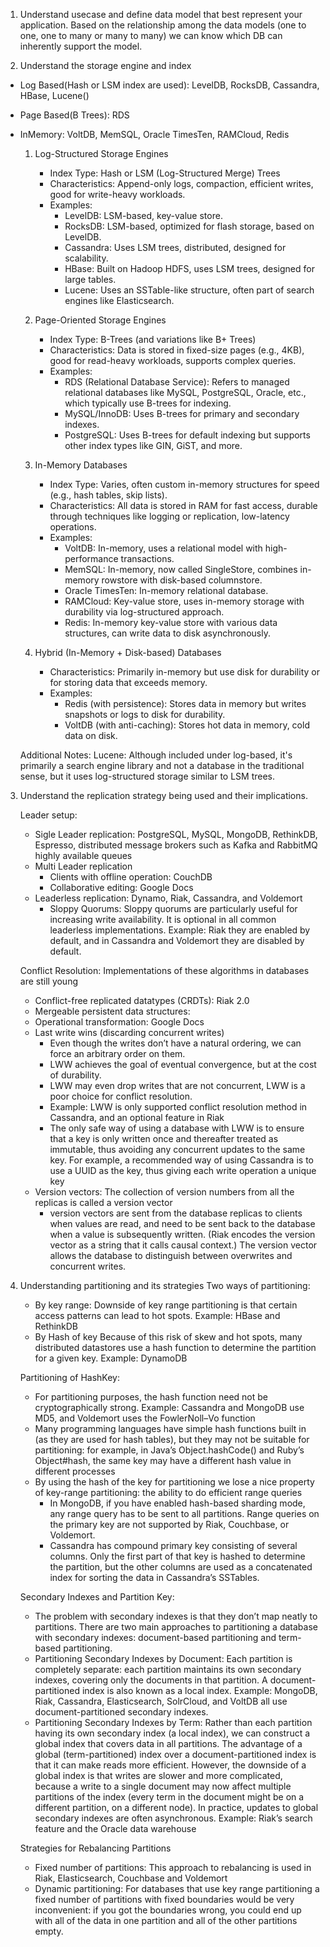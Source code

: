 1. Understand usecase and define data model that best represent your application. Based on the relationship among the data models (one to one, one to many or many to many) we can know which DB can inherently support the model.

2. Understand the storage engine and index

- Log Based(Hash or LSM index are used): LevelDB, RocksDB, Cassandra, HBase, Lucene()
- Page Based(B Trees): RDS
- InMemory: VoltDB, MemSQL, Oracle TimesTen, RAMCloud, Redis

  1. Log-Structured Storage Engines

     - Index Type: Hash or LSM (Log-Structured Merge) Trees
     - Characteristics: Append-only logs, compaction, efficient writes, good for write-heavy workloads.
     - Examples:
       - LevelDB: LSM-based, key-value store.
       - RocksDB: LSM-based, optimized for flash storage, based on LevelDB.
       - Cassandra: Uses LSM trees, distributed, designed for scalability.
       - HBase: Built on Hadoop HDFS, uses LSM trees, designed for large tables.
       - Lucene: Uses an SSTable-like structure, often part of search engines like Elasticsearch.

  2. Page-Oriented Storage Engines

     - Index Type: B-Trees (and variations like B+ Trees)
     - Characteristics: Data is stored in fixed-size pages (e.g., 4KB), good for read-heavy workloads, supports complex queries.
     - Examples:
       - RDS (Relational Database Service): Refers to managed relational databases like MySQL, PostgreSQL, Oracle, etc., which typically use B-trees for indexing.
       - MySQL/InnoDB: Uses B-trees for primary and secondary indexes.
       - PostgreSQL: Uses B-trees for default indexing but supports other index types like GIN, GiST, and more.

  3. In-Memory Databases

     - Index Type: Varies, often custom in-memory structures for speed (e.g., hash tables, skip lists).
     - Characteristics: All data is stored in RAM for fast access, durable through techniques like logging or replication, low-latency operations.
     - Examples:
       - VoltDB: In-memory, uses a relational model with high-performance transactions.
       - MemSQL: In-memory, now called SingleStore, combines in-memory rowstore with disk-based columnstore.
       - Oracle TimesTen: In-memory relational database.
       - RAMCloud: Key-value store, uses in-memory storage with durability via log-structured approach.
       - Redis: In-memory key-value store with various data structures, can write data to disk asynchronously.

  4. Hybrid (In-Memory + Disk-based) Databases

     - Characteristics: Primarily in-memory but use disk for durability or for storing data that exceeds memory.
     - Examples:
       - Redis (with persistence): Stores data in memory but writes snapshots or logs to disk for durability.
       - VoltDB (with anti-caching): Stores hot data in memory, cold data on disk.

  Additional Notes:
  Lucene: Although included under log-based, it's primarily a search engine library and not a database in the traditional sense, but it uses log-structured storage similar to LSM trees.

3.  Understand the replication strategy being used and their implications.

    Leader setup:

    - Sigle Leader replication: PostgreSQL, MySQL, MongoDB, RethinkDB, Espresso, distributed message brokers such as Kafka and RabbitMQ highly available queues
    - Multi Leader replication
      - Clients with offline operation: CouchDB
      - Collaborative editing: Google Docs
    - Leaderless replication: Dynamo, Riak, Cassandra, and Voldemort
      - Sloppy Quorums: Sloppy quorums are particularly useful for increasing write availability. It is optional in all common leaderless implementations. Example: Riak they are enabled by default, and in Cassandra and Voldemort they are disabled by default.

    Conflict Resolution: Implementations of these algorithms in databases are still young

    - Conflict-free replicated datatypes (CRDTs): Riak 2.0
    - Mergeable persistent data structures:
    - Operational transformation: Google Docs
    - Last write wins (discarding concurrent writes)
      - Even though the writes don’t have a natural ordering, we can force an arbitrary order on them.
      - LWW achieves the goal of eventual convergence, but at the cost of durability.
      - LWW may even drop writes that are not concurrent, LWW is a poor choice for conflict resolution.
      - Example: LWW is only supported conflict resolution method in Cassandra, and an optional feature in Riak
      - The only safe way of using a database with LWW is to ensure that a key is only written once and thereafter treated as immutable, thus avoiding any concurrent updates to the same key. For example, a recommended way of using Cassandra is to use a UUID as the key, thus giving each write operation a unique key
    - Version vectors: The collection of version numbers from all the replicas is called a version vector
      - version vectors are sent from the database replicas to clients when values are read, and need to be sent back to the database when a value is subsequently written. (Riak encodes the version vector as a string that it calls causal context.) The version vector allows the database to distinguish between overwrites and concurrent writes.

4. Understanding partitioning and its strategies
   Two ways of partitioning:
     - By key range: Downside of key range partitioning is that certain access patterns can lead to hot spots. Example: HBase and RethinkDB
     - By Hash of key Because of this risk of skew and hot spots, many distributed datastores use a hash function to determine the partition for a given key. Example: DynamoDB
       
   Partitioning of HashKey:

     - For partitioning purposes, the hash function need not be cryptographically strong. Example: Cassandra and MongoDB use MD5, and Voldemort uses the FowlerNoll–Vo function
     - Many programming languages have simple hash functions built in (as they are used for hash tables), but they may not be suitable for partitioning: for example, in Java’s Object.hashCode() and Ruby’s Object#hash, the same key may have a different hash value in different processes
     - By using the hash of the key for partitioning we lose a nice property of key-range partitioning: the ability to do efficient range queries
         - In MongoDB, if you have enabled hash-based sharding mode, any range query has to be sent to all partitions. Range queries on the primary key are not supported by Riak, Couchbase, or Voldemort.
         - Cassandra has compound primary key consisting of several columns. Only the first part of that key is hashed to determine the partition, but the other columns are used as a concatenated index for sorting the data in Cassandra’s SSTables.
      
   Secondary Indexes and Partition Key:

     - The problem with secondary indexes is that they don’t map neatly to partitions. There are two main approaches to partitioning a database with secondary indexes: document-based partitioning and term-based partitioning.
     - Partitioning Secondary Indexes by Document: Each partition is completely separate: each partition maintains its own secondary indexes, covering only the documents in that partition. A document-partitioned index is also known as a local index. Example: MongoDB, Riak, Cassandra, Elasticsearch, SolrCloud, and VoltDB all use document-partitioned secondary indexes.
     - Partitioning Secondary Indexes by Term: Rather than each partition having its own secondary index (a local index), we can construct a global index that covers data in all partitions. The advantage of a global (term-partitioned) index over a document-partitioned index is that it can make reads more efficient. However, the downside of a global index is that writes are slower and more complicated, because a write to a single document may now affect multiple partitions of the index (every term in the document might be on a different partition, on a different node). In practice, updates to global secondary indexes are often asynchronous. Example: Riak’s search feature and the Oracle data warehouse

   Strategies for Rebalancing Partitions

     - Fixed number of partitions: This approach to rebalancing is used in Riak, Elasticsearch, Couchbase and Voldemort
     - Dynamic partitioning: For databases that use key range partitioning a fixed number of partitions with fixed boundaries would be very inconvenient: if you got the boundaries wrong, you could end up with all of the data in one partition and all of the other partitions empty.

